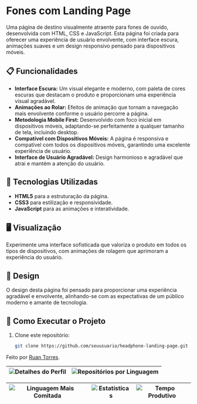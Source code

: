 # Fones com Landing Page

Uma página de destino visualmente atraente para fones de ouvido, desenvolvida com HTML, CSS e JavaScript. Esta página foi criada para oferecer uma experiência de usuário envolvente, com interface escura, animações suaves e um design responsivo pensado para dispositivos móveis.

## 📋 Funcionalidades

- **Interface Escura:** Um visual elegante e moderno, com paleta de cores escuras que destacam o produto e proporcionam uma experiência visual agradável.
- **Animações ao Rolar:** Efeitos de animação que tornam a navegação mais envolvente conforme o usuário percorre a página.
- **Metodologia Mobile First:** Desenvolvido com foco inicial em dispositivos móveis, adaptando-se perfeitamente a qualquer tamanho de tela, incluindo desktop.
- **Compatível com Dispositivos Móveis:** A página é responsiva e compatível com todos os dispositivos móveis, garantindo uma excelente experiência de usuário.
- **Interface de Usuário Agradável:** Design harmonioso e agradável que atrai e mantém a atenção do usuário.

## 📱 Tecnologias Utilizadas

- **HTML5** para a estruturação da página.
- **CSS3** para estilização e responsividade.
- **JavaScript** para as animações e interatividade.

## 🖥️ Visualização

Experimente uma interface sofisticada que valoriza o produto em todos os tipos de dispositivos, com animações de rolagem que aprimoram a experiência do usuário.

## 🎨 Design

O design desta página foi pensado para proporcionar uma experiência agradável e envolvente, alinhando-se com as expectativas de um público moderno e amante de tecnologia.

## 🚀 Como Executar o Projeto

1. Clone este repositório:
   ```bash
   git clone https://github.com/seuusuario/headphone-landing-page.git


 <p>
            Feito por
            <a href="https://github.com/RuanTorress" target="_blank" title="Ver Ruan Torres"
              >Ruan Torres</a
            >.
          </p>
</table>

| ![Detalhes do Perfil](http://github-profile-summary-cards.vercel.app/api/cards/profile-details?username=RuanTorress&theme=apprentice) | ![Repositórios por Linguagem](http://github-profile-summary-cards.vercel.app/api/cards/repos-per-language?username=RuanTorress&theme=apprentice) |
| :-: | :-: |

| ![Linguagem Mais Comitada](http://github-profile-summary-cards.vercel.app/api/cards/most-commit-language?username=RuanTorress&theme=apprentice) | ![Estatísticas](http://github-profile-summary-cards.vercel.app/api/cards/stats?username=RuanTorress&theme=apprentice) | ![Tempo Produtivo](http://github-profile-summary-cards.vercel.app/api/cards/productive-time?username=RuanTorress&theme=apprentice&utcOffset=8) |
| :-: | :-: | :-: |

